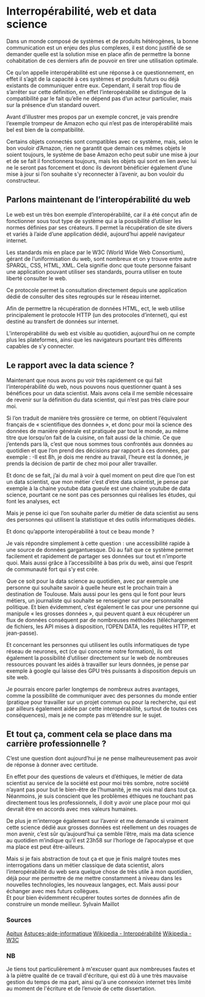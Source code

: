# Interropérabilité, web et data science

Dans un monde composé de systèmes et de produits hétérogènes, la bonne communication est un enjeu des plus complexes, il est donc justifié de se demander quelle est la solution mise en place afin de permettre la bonne cohabitation de ces derniers afin de pouvoir en tirer une utilisation optimale.

Ce qu’on appelle interopérabilité est une réponse à ce questionnement, en effet il s’agit de la capacité à ces systèmes et produits futurs ou déjà existants de communiquer entre eux.
Cependant, il serait trop flou de s’arrêter sur cette définition, en effet l’interopérabilité se distingue de la compatibilité par le fait qu’elle ne dépend pas d’un acteur particulier, mais sur la présence d’un standard ouvert. 

Avant d’illustrer mes propos par un exemple concret, je vais prendre l’exemple trompeur de Amazon echo qui n’est pas de interopérabilité mais bel est bien de la compatibilité.

Certains objets connectés sont compatibles avec ce système, mais, selon le bon vouloir d’Amazon, rien ne garantit que demain ces mêmes objets le soient toujours, le système de base Amazon echo peut subir une mise à jour et de se fait il fonctionnera toujours, mais les objets qui sont en lien avec lui ne le seront pas forcement et donc ils devront bénéficier également d’une mise à jour si l’on souhaite s’y reconnecter à l’avenir, au bon vouloir du constructeur.


## Parlons maintenant de l’interopérabilité du web

Le web est un très bon exemple d’interopérabilité, car il a été conçut afin de fonctionner sous tout type de système qui a la possibilité d’utiliser les normes définies par ses créateurs.
Il permet la récupération de site divers et variés à l’aide d’une application dédié, aujourd’hui appelé navigateur internet.

Les standards mis en place par le W3C (World Wide Web Consortium), gérant de l’uniformisation du web, sont nombreux et on y trouve entre autre SPARQL, CSS, HTML, XML.
Cela signifie donc que toute personne faisant une application pouvant utiliser ses standards, pourra utiliser en toute liberté consulter le web.

Ce protocole permet la consultation directement depuis une application dédié de consulter des sites regroupés sur le réseau internet.

Afin de permettre la récupération de données HTML, ect, le web utilise principalement le protocole HTTP (un des protocoles d’internet), qui est destiné au transfert de données sur internet. 

L’interopérabilité du web est visible au quotidien, aujourd’hui on ne compte plus les plateformes, ainsi que les navigateurs pourtant très différents capables de s’y connecter.

## Le rapport avec la data science ? 

Maintenant que nous avons pu voir très rapidement ce qui fait l’interopérabilité du web, nous pouvons nous questionner quant à ses bénéfices pour un data scientist.
Mais avons cela il me semble nécessaire de revenir sur la définition du data scientist, qui n’est pas très claire pour moi.

Si l’on traduit de manière très grossière ce terme, on obtient l’équivalent français de « scientifique des données », et donc pour moi la science des données de manière générale est pratiquée par tout le monde, au même titre que lorsqu’on fait de la cuisine, on fait aussi de la chimie. Ce que j’entends pars là, c’est que nous sommes tous confrontés aux données au quotidien et que l’on prend des décisions par rapport à ces données, par exemple : 
	-Il est 8h, je dois me rendre au travail, l’heure est la donnée, je prends la décision de partir de chez moi pour aller travailler.

Et donc de se fait, j’ai du mal à voir à quel moment on peut dire que l’on est un data scientist, que mon métier c’est d’etre data scientist, je pense par exemple à la chaine youtube data gueule est une chaine youtube de data science, pourtant ce ne sont pas ces personnes qui réalises les études, qui font les analyses, ect

Mais je pense ici que l’on souhaite parler du métier de data scientist au sens des personnes qui utilisent la statistique et des outils informatiques dédiés.

Et donc qu’apporte interopérabilité à tout ce beau monde ?

Je vais répondre simplement à cette question : une accessibilité rapide à une source de données gargantuesque.
Dû au fait que ce système permet facilement et rapidement de partager ses données sur tout et n’importe quoi. Mais aussi grâce à l’accessibilité à bas prix du web, ainsi que l’esprit de communauté fort qui s’y est crée.

Que ce soit pour la data science au quotidien, avec par exemple une personne qui souhaite savoir à quelle heure est le prochain train à destination de Toulouse. 
Mais aussi pour les gens qui le font pour leurs métiers, un journaliste qui souhaite se renseigner sur une personnalité politique.
Et bien évidemment, c’est également le cas pour une personne qui manipule « les grosses données », qui peuvent quant à eux récupérer un flux de données conséquent par de nombreuses méthodes (téléchargement de fichiers, les API mises à disposition, l’OPEN DATA, les requêtes HTTP, et jean-passe).

Et concernant les personnes qui utilisent les outils informatiques de type réseau de neurones, ect (ce qui concerne notre formation), ils ont également la possibilité d’utiliser directement sur le web de nombreuses ressources pouvant les aidés à travailler sur leurs données, je pense par exemple à google qui laisse des GPU très puissants à disposition depuis un site web.

Je pourrais encore parler longtemps de nombreux autres avantages, comme la possibilité de communiquer avec des personnes du monde entier (pratique pour travailler sur un projet commun ou pour la recherche, qui est par ailleurs également aidée par cette interopérabilité, surtout de toutes ces conséquences), mais je ne compte pas m’étendre sur le sujet.

## Et tout ça, comment cela se place dans ma carrière professionnelle ?
C’est une question dont aujourd’hui je ne pense malheureusement pas avoir de réponse à donner avec certitude.


En effet pour des questions de valeurs et d’éthiques, le métier de data scientist au service de la société est pour moi très sombre, notre société n’ayant pas pour but le bien-être de l’humanité, je me vois mal dans tout ça. Néanmoins, je suis conscient que les problèmes éthiques ne touchant pas directement tous les professionnels, il doit y avoir une place pour moi qui devrait être en accords avec mes valeurs humaines.

De plus je m’interroge également sur l’avenir et me demande si vraiment cette science dédié aux grosses données est réellement un des rouages de mon avenir, c’est sûr qu’aujourd’hui ça semble l’être, mais ma data science au quotidien m’indique qu’il est 23h58 sur l’horloge de l’apocalypse et que ma place est peut être-ailleurs.

Mais si je fais abstraction de tout ça et que je finis malgré toutes mes interrogations dans un métier classique de data scientist, alors l’interopérabilité du web sera quelque chose de très utile à mon quotidien, déjà pour me permettre de me mettre constamment à niveau dans les nouvelles technologies, les nouveaux langages, ect.
Mais aussi pour échanger avec mes futurs collègues.  
Et pour bien évidemment récupérer toutes sortes de données afin de construire un monde meilleur. 
																											Sylvain Maillot
### Sources
[Apitux]([http://www.apitux.org/index.php?2006/06/11/131-compatibilite-standard-de-fait-et-interoperabilite](http://www.apitux.org/index.php?2006/06/11/131-compatibilite-standard-de-fait-et-interoperabilite))
[Astuces-aide-informatique]([https://www.astuces-aide-informatique.info/70/qu-est-ce-que-le-web)
[Wikipedia - Interopérabilité]([https://fr.wikipedia.org/wiki/Interop%C3%A9rabilit%C3%A9)
[Wikipedia - W3C]([https://fr.wikipedia.org/wiki/World_Wide_Web_Consortium)

### NB

Je tiens tout particulièrement à m'excuser quant aux nombreuses fautes et à la piètre qualité de ce travail d'écriture, qui est dû à une très mauvaise gestion du temps de ma part, ainsi qu'à une connexion internet très limité au moment de l'écriture et de l’envoie de cette dissertation. 
